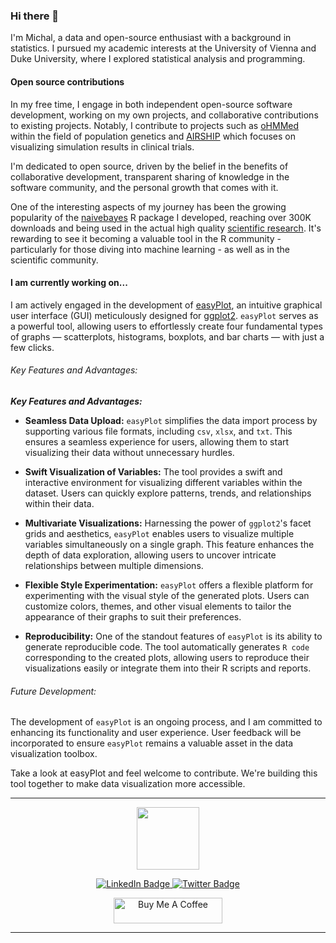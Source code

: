 ### Hi there 👋

I'm Michal, a data and open-source enthusiast with a background in statistics. I pursued my academic interests at the University of Vienna and Duke University, where I explored statistical analysis and programming.

#### Open source contributions

In my free time, I engage in both independent open-source software development, working on my own projects, and collaborative contributions to existing projects. Notably, I contribute to projects such as [oHMMed](https://github.com/LynetteCaitlin/oHMMed) within the field of population genetics and [AIRSHIP](https://github.com/el-meyer/airship) which focuses on visualizing simulation results in clinical trials. 

I'm dedicated to open source, driven by the belief in the benefits of collaborative development, transparent sharing of knowledge in the software community, and the personal growth that comes with it.

One of the interesting aspects of my journey has been the growing popularity of the [naivebayes](https://github.com/majkamichal/naivebayes) R package I developed, reaching over 300K downloads and being used in the actual high quality [scientific research](https://www.nature.com/articles/s41698-022-00322-3). It's rewarding to see it becoming a valuable tool in the R community - particularly for those diving into machine learning - as well as in the scientific community. 

#### I am currently working on...

I am actively engaged in the development of [easyPlot](https://github.com/majkamichal/easyPlot), an intuitive graphical user interface (GUI) meticulously designed for [ggplot2](https://ggplot2.tidyverse.org). `easyPlot` serves as a powerful tool, allowing users to effortlessly create four fundamental types of graphs — scatterplots, histograms, boxplots, and bar charts — with just a few clicks.

###### Key Features and Advantages:

***Key Features and Advantages:***

- **Seamless Data Upload:** `easyPlot` simplifies the data import process by supporting various file formats, including `csv`, `xlsx`, and `txt`. This ensures a seamless experience for users, allowing them to start visualizing their data without unnecessary hurdles.

- **Swift Visualization of Variables:** The tool provides a swift and interactive environment for visualizing different variables within the dataset. Users can quickly explore patterns, trends, and relationships within their data.

- **Multivariate Visualizations:** Harnessing the power of `ggplot2`'s facet grids and aesthetics, `easyPlot` enables users to visualize multiple variables simultaneously on a single graph. This feature enhances the depth of data exploration, allowing users to uncover intricate relationships between multiple dimensions.

- **Flexible Style Experimentation:** `easyPlot` offers a flexible platform for experimenting with the visual style of the generated plots. Users can customize colors, themes, and other visual elements to tailor the appearance of their graphs to suit their preferences.

- **Reproducibility:** One of the standout features of `easyPlot` is its ability to generate reproducible code. The tool automatically generates `R code` corresponding to the created plots, allowing users to reproduce their visualizations easily or integrate them into their R scripts and reports.

###### Future Development:

The development of `easyPlot` is an ongoing process, and I am committed to enhancing its functionality and user experience. User feedback will be incorporated to ensure `easyPlot` remains a valuable asset in the data visualization toolbox.

Take a look at easyPlot and feel welcome to contribute. We're building this tool together to make data visualization more accessible.

------------------------------------

<div id="header" align="center">
  <img src="https://media.giphy.com/media/M9gbBd9nbDrOTu1Mqx/giphy.gif" width="100"/>
</div>


<div id="badges">
  <p align="center">
    <a href="https://www.linkedin.com/in/michal-majka/">
      <img src="https://img.shields.io/badge/LinkedIn-blue?style=for-the-badge&logo=linkedin&logoColor=white" alt="LinkedIn Badge"/>
    </a>
    <a href="https://twitter.com/majkamichal">
      <img src="https://img.shields.io/badge/Twitter-blue?style=for-the-badge&logo=twitter&logoColor=white" alt="Twitter Badge"/>
    </a>
    
  </p>
  
  <p align="center">
    <a href="https://www.buymeacoffee.com/michalmajka" target="_blank"><img src="https://cdn.buymeacoffee.com/buttons/default-orange.png"       alt="Buy Me A Coffee" height="41" width="174">
    </a>
  </p>
  
</div>

------------------------------------------
